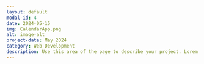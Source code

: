 ```yaml
---
layout: default
modal-id: 4
date: 2024-05-15
img: CalendarApp.png
alt: image-alt
project-date: May 2024
category: Web Development
description: Use this area of the page to describe your project. Lorem ipsum dolor sit amet, consectetur adipisicing elit. Mollitia neque assumenda ipsam nihil, molestias magnam, recusandae quos quis inventore quisquam velit asperiores, vitae? Reprehenderit soluta, eos quod consequuntur itaque. Nam.
---
```

